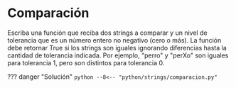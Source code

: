 # Comparación

Escriba una función que reciba dos strings a comparar y un nivel de tolerancia que es un número entero no negativo (cero o más). La función debe retornar True si los strings son iguales ignorando diferencias hasta la cantidad de tolerancia indicada. Por ejemplo, "perro" y "perXo" son iguales para tolerancia 1, pero son distintos para tolerancia 0.

??? danger "Solución"
    ```python
    --8<-- "python/strings/comparacion.py"
    ```